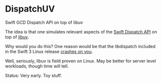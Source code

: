 # DispatchUV

Swift GCD Dispatch API on top of libuv

The idea is that one simulates relevant aspects of the
[Swift Dispatch API](https://developer.apple.com/reference/dispatch)
on top of 
[libuv](http://libuv.org).

Why would you do this?
One reason would be that the libdispatch included in the Swift 3 Linux release
[crashes on you](https://github.com/helje5/linux-gcd-issue).

Well, seriously, libuv is field proven on Linux. May be better for server level
workloads, though time will tell.

Status: Very early. Toy stuff.
